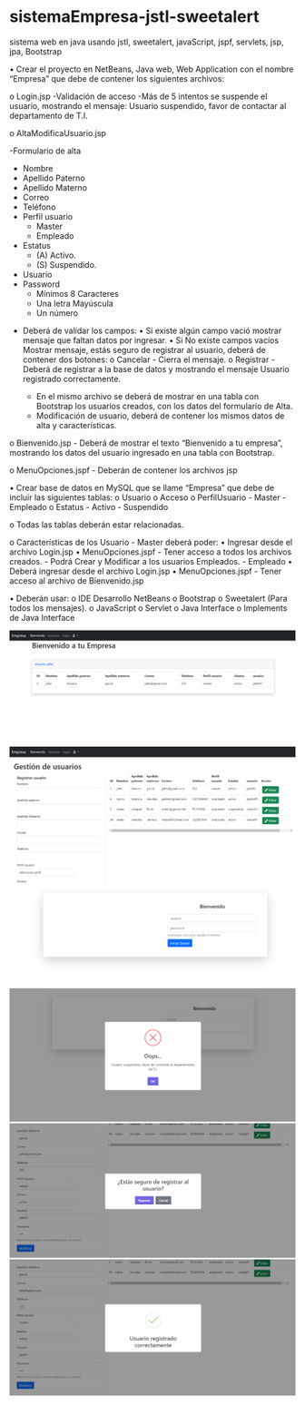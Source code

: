 # sistemaEmpresa-jstl-sweetalert
sistema web en java usando jstl, sweetalert, javaScript, jspf, servlets, jsp, jpa, Bootstrap

•   Crear el proyecto en NetBeans, Java web, Web Application con el nombre “Empresa” que debe de contener los siguientes archivos:

o   Login.jsp 
    -Validación de acceso
    -Más de 5 intentos se suspende el usuario, mostrando el mensaje:
        Usuario suspendido, favor de contactar al departamento de T.I.

o   AltaModificaUsuario.jsp

-Formulario de alta
<ul>
    <li>Nombre</li>
    <li>Apellido Paterno</li>
    <li>Apellido Materno</li>
    <li>Correo</li>
    <li>Teléfono</li>
    <li>Perfil usuario
        <ul>
            <li>Master</li>
            <li>Empleado</li>
        </ul>
    </li>
    <li>Estatus
        <ul>
            <li>(A) Activo.</li>
            <li>(S) Suspendido.</li>
        </ul>
    </li>
    <li>Usuario</li>
    <li>Password
        <ul>
            <li>Mínimos 8 Caracteres</li>
            <li>Una letra Mayúscula</li>
            <li>Un número</li>
        </ul>
        </li>
</ul>

- Deberá de validar los campos:
      • Si existe algún campo vació mostrar mensaje que faltan datos por ingresar.
      • Si No existe campos vacíos Mostrar mensaje, estás seguro de registrar al usuario, deberá de contener dos botones:
          o Cancelar 
           -    Cierra el mensaje.
          o Registrar
           - Deberá de registrar a la base de datos y mostrando el mensaje Usuario registrado correctamente.

    -   En el mismo archivo se deberá de mostrar en una tabla con Bootstrap los usuarios creados, con los datos del formulario de Alta.
    -   Modificación de usuario, deberá de contener los mismos datos de alta y características.

o   Bienvenido.jsp 
    -   Deberá de mostrar el texto “Bienvenido a tu empresa”, mostrando los datos del usuario ingresado en una tabla con Bootstrap.

o   MenuOpciones.jspf
    -   Deberán de contener los archivos jsp

•   Crear base de datos en MySQL que se llame “Empresa” que debe de incluir las siguientes tablas:
    o   Usuario
    o   Acceso
    o   PerfilUsuario
        -   Master
        -   Empleado
    o   Estatus
        -   Activo
        -   Suspendido

o   Todas las tablas deberán estar relacionadas.

o   Características de los Usuario 
    -   Master deberá poder:
        •   Ingresar desde el archivo Login.jsp
        •   MenuOpciones.jspf
            -   Tener acceso a todos los archivos creados.
            -   Podrá Crear y Modificar a los usuarios Empleados. 
    -   Empleado 
        •   Deberá ingresar desde el archivo Login.jsp
        •   MenuOpciones.jspf
            -   Tener acceso al archivo de Bienvenido.jsp

•   Deberán usar:
o   IDE Desarrollo NetBeans
o   Bootstrap
o   Sweetalert (Para todos los mensajes).
o   JavaScript
o   Servlet
o   Java Interface
o   Implements de Java Interface

<img src="Empresa/src/main/webapp/img/empresa1.png">
<img src="Empresa/src/main/webapp/img/empresa2.png">
<img src="Empresa/src/main/webapp/img/empresa3.png">
<img src="Empresa/src/main/webapp/img/empresa4.png">
<img src="Empresa/src/main/webapp/img/empresa5.png">
<img src="Empresa/src/main/webapp/img/empresa6.png">